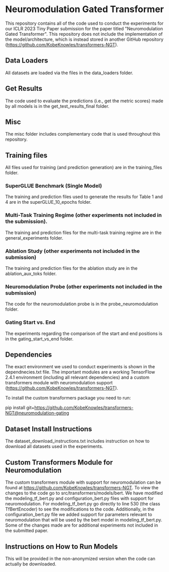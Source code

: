 # Neuromodulation Gated Transformer

This repository contains all of the code used to conduct the experiments for our ICLR 2023 Tiny Paper submission for the paper titled "Neuromodulation Gated Transformer". This repository does not include the implementation of the model/architecture, which 
is instead stored in another GitHub repository (https://github.com/KobeKnowles/transformers-NGT).

## Data Loaders

All datasets are loaded via the files in the data_loaders folder. 

## Get Results

The code used to evaluate the predictions (i.e., get the metric scores) made by all models is in the get_test_results_final folder.

## Misc

The misc folder includes complementary code that is used throughout this repository.

## Training files

All files used for training (and prediction generation) are in the training_files folder.

### SuperGLUE Benchmark (Single Model)

The training and prediction files used to generate the results for Table 1 and 4 are in the superGLUE_10_epochs folder.

### Multi-Task Training Regime (other experiments not included in the submission).

The training and prediction files for the multi-task training regime are in the general_experiments folder.

### Ablation Study (other experiments not included in the submission)

The training and prediction files for the ablation study are in the ablation_aux_toks folder.

### Neuromodulation Probe (other experiments not included in the submission)

The code for the neuromodulation probe is in the probe_neuromodulation folder.

### Gating Start vs. End

The experiments regarding the comparison of the start and end positions is in the gating_start_vs_end folder.

## Dependencies

The exact environment we used to conduct experiments is shown in the dependnecies.txt file. The important modules are
a working TensorFlow 2.4.1 environment (including all relevant dependencies) and a custom 
transformers module with neuromodulation support (https://github.com/KobeKnowles/transformers-NGT).

To install the custom transformers package you need to run:

pip install git+https://github.com/KobeKnowles/transformers-NGT@neuromodulation-gating

## Dataset Install Instructions

The dataset_download_instructions.txt includes instruction on how to download all datasets used in the experiments. 

## Custom Transformers Module for Neuromodulation

The custom transformers module with support for neuromodulation can be found at https://github.com/KobeKnowles/transformers-NGT. 
To view the changes to the code go to src/transformers/models/bert. We have modified the modeling_tf_bert.py and 
configuration_bert.py files with support for neuromodulation. For modeling_tf_bert.py go directly to line 530 (the 
class TfBertEncoder) to see the modifications to the code. Additionally, in the configuration_bert.py file we added
support for parameters relevant to neuromodulation that will be used by the bert model in modeling_tf_bert.py. Some of the changes made are for additional experiments not included in the submitted paper.

## Instructions on How to Run Models

This will be provided in the non-anonymized version when the code can actually be downloaded.







